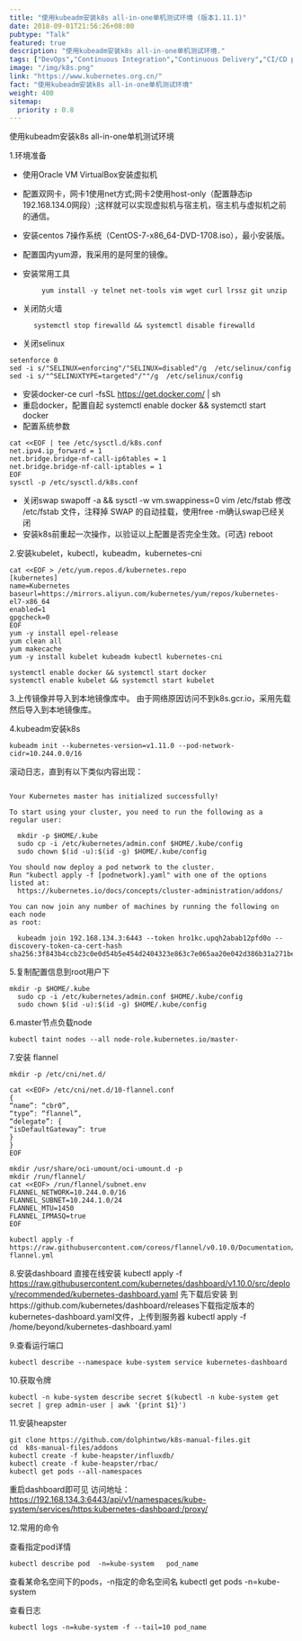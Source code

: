 ```yaml
---
title: "使用kubeadm安装k8s all-in-one单机测试环境 (版本1.11.1)"
date: 2018-09-01T21:56:26+08:00
pubtype: "Talk"
featured: true
description: "使用kubeadm安装k8s all-in-one单机测试环境."
tags: ["DevOps","Continuous Integration","Continuous Delivery","CI/CD pipelines","docker","agile","Culture"]
image: "/img/k8s.png"
link: "https://www.kubernetes.org.cn/"
fact: "使用kubeadm安装k8s all-in-one单机测试环境"
weight: 400
sitemap:
  priority : 0.8
---
```



使用kubeadm安装k8s all-in-one单机测试环境

1.环境准备

 * 使用Oracle VM VirtualBox安装虚拟机

 * 配置双网卡，网卡1使用net方式;网卡2使用host-only（配置静态ip 192.168.134.0网段）;这样就可以实现虚拟机与宿主机，宿主机与虚拟机之前的通信。
 * 安装centos 7操作系统（CentOS-7-x86_64-DVD-1708.iso），最小安装版。
 * 配置国内yum源，我采用的是阿里的镜像。
 * 安装常用工具 
```
		yum install -y telnet net-tools vim wget curl lrssz git unzip
```
 * 关闭防火墙
```
	  systemctl stop firewalld && systemctl disable firewalld
```
 * 关闭selinux
```
setenforce 0
sed -i s/"SELINUX=enforcing"/"SELINUX=disabled"/g  /etc/selinux/config
sed -i s/"^SELINUXTYPE=targeted"/""/g  /etc/selinux/config
```

 * 安装docker-ce
	curl -fsSL https://get.docker.com/ | sh
 * 重启docker，配置自起
	systemctl enable docker && systemctl start docker
 * 配置系统参数
```
cat <<EOF | tee /etc/sysctl.d/k8s.conf
net.ipv4.ip_forward = 1
net.bridge.bridge-nf-call-ip6tables = 1
net.bridge.bridge-nf-call-iptables = 1
EOF
sysctl -p /etc/sysctl.d/k8s.conf
```
 * 关闭swap
		swapoff -a && sysctl -w vm.swappiness=0
		vim /etc/fstab
		修改 /etc/fstab 文件，注释掉 SWAP 的自动挂载，使用free -m确认swap已经关闭
 * 安装k8s前重起一次操作，以验证以上配置是否完全生效。(可选)
		reboot

 



2.安装kubelet，kubectl，kubeadm，kubernetes-cni

```
cat <<EOF > /etc/yum.repos.d/kubernetes.repo
[kubernetes]
name=Kubernetes
baseurl=https://mirrors.aliyun.com/kubernetes/yum/repos/kubernetes-el7-x86_64
enabled=1
gpgcheck=0
EOF
yum -y install epel-release
yum clean all
yum makecache
yum -y install kubelet kubeadm kubectl kubernetes-cni

systemctl enable docker && systemctl start docker
systemctl enable kubelet && systemctl start kubelet

```
3.上传镜像并导入到本地镜像库中。
由于网络原因访问不到k8s.gcr.io，采用先载然后导入到本地镜像库。

4.kubeadm安装k8s
```
kubeadm init --kubernetes-version=v1.11.0 --pod-network-cidr=10.244.0.0/16

```
滚动日志，直到有以下类似内容出现：
```

Your Kubernetes master has initialized successfully!

To start using your cluster, you need to run the following as a regular user:

  mkdir -p $HOME/.kube
  sudo cp -i /etc/kubernetes/admin.conf $HOME/.kube/config
  sudo chown $(id -u):$(id -g) $HOME/.kube/config

You should now deploy a pod network to the cluster.
Run "kubectl apply -f [podnetwork].yaml" with one of the options listed at:
  https://kubernetes.io/docs/concepts/cluster-administration/addons/

You can now join any number of machines by running the following on each node
as root:

  kubeadm join 192.168.134.3:6443 --token hro1kc.upqh2abab12pfd0o --discovery-token-ca-cert-hash sha256:3f843b4ccb23c0e0d54b5e454d2404323e863c7e065aa20e042d386b31a271be
```

5.复制配置信息到root用户下
```
mkdir -p $HOME/.kube
  sudo cp -i /etc/kubernetes/admin.conf $HOME/.kube/config
  sudo chown $(id -u):$(id -g) $HOME/.kube/config
```

6.master节点负载node
```
kubectl taint nodes --all node-role.kubernetes.io/master-
```

7.安装 flannel
```
mkdir -p /etc/cni/net.d/

cat <<EOF> /etc/cni/net.d/10-flannel.conf
{
“name”: “cbr0”,
“type”: “flannel”,
“delegate”: {
“isDefaultGateway”: true
}
}
EOF

mkdir /usr/share/oci-umount/oci-umount.d -p
mkdir /run/flannel/
cat <<EOF> /run/flannel/subnet.env
FLANNEL_NETWORK=10.244.0.0/16
FLANNEL_SUBNET=10.244.1.0/24
FLANNEL_MTU=1450
FLANNEL_IPMASQ=true
EOF

kubectl apply -f https://raw.githubusercontent.com/coreos/flannel/v0.10.0/Documentation/kube-flannel.yml
```
8.安装dashboard
直接在线安装
kubectl apply -f https://raw.githubusercontent.com/kubernetes/dashboard/v1.10.0/src/deploy/recommended/kubernetes-dashboard.yaml
先下载后安装
	到https://github.com/kubernetes/dashboard/releases下载指定版本的kubernetes-dashboard.yaml文件，上传到服务器
	kubectl apply -f /home/beyond/kubernetes-dashboard.yaml 
	
	

9.查看运行端口
```
kubectl describe --namespace kube-system service kubernetes-dashboard
```
10.获取令牌
```
kubectl -n kube-system describe secret $(kubectl -n kube-system get secret | grep admin-user | awk '{print $1}')
```
11.安装heapster
```
git clone https://github.com/dolphintwo/k8s-manual-files.git
cd  k8s-manual-files/addons
kubectl create -f kube-heapster/influxdb/
kubectl create -f kube-heapster/rbac/
kubectl get pods --all-namespaces
```
重启dashboard即可见
访问地址：
https://192.168.134.3:6443/api/v1/namespaces/kube-system/services/https:kubernetes-dashboard:/proxy/

12.常用的命令

查看指定pod详情
```
kubectl describe pod  -n=kube-system   pod_name
```
查看某命名空间下的pods，-n指定的命名空间名
kubectl get pods -n=kube-system


查看日志
```
kubectl logs -n=kube-system -f --tail=10 pod_name 
```



